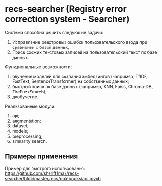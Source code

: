 # recs-searcher (Registry error correction system - Searcher)
Система способна решить следующие задачи:
1. Исправление реестровых ошибок пользовательского ввода при сравнении с базой данных;
2. Поиск схожих текстовых записей на пользовательский текст по базе данных.

Функциональные возможности:
1. обучение моделей для создания эмбеддингов (например, TfIDF, FastText, SentenceTransformer) на собственных данных;
2. быстрый поиск по базе данных (например, KNN, Faiss, Chroma-DB, TheFuzzSearch);
3. дообучение.

Реализованные модули:
1. api;
2. augmentation;
3. dataset;
4. models;
5. preprocessing;
6. similarity_search.

## Примеры применения
Пример для быстрого использования: https://github.com/sheriff1max/recs-searcher/blob/master/recs/notebooks/api.ipynb
